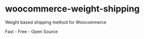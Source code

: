 # woocommerce-weight-shipping

Weight based shipping method for Woocommerce

Fast - Free - Open Source